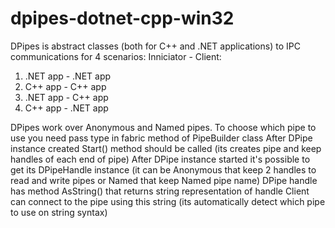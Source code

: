dpipes-dotnet-cpp-win32
=======
DPipes is abstract classes (both for C++ and .NET applications) to IPC communications for 4 scenarios:
Inniciator - Client:
1) .NET app - .NET app
2) C++ app - C++ app
3) .NET app - C++ app
4) C++ app - .NET app

DPipes work over Anonymous and Named pipes. To choose which pipe to use you need pass type in fabric method of PipeBuilder class
After DPipe instance created Start() method should be called (its creates pipe and keep handles of each end of pipe)
After DPipe instance started it's possible to get its DPipeHandle instance (it can be Anonymous that keep 2 handles to read and write pipes or Named that keep Named pipe name)
DPipe handle has method AsString() that returns string representation of handle
Client can connect to the pipe using this string (its automatically detect which pipe to use on string syntax)